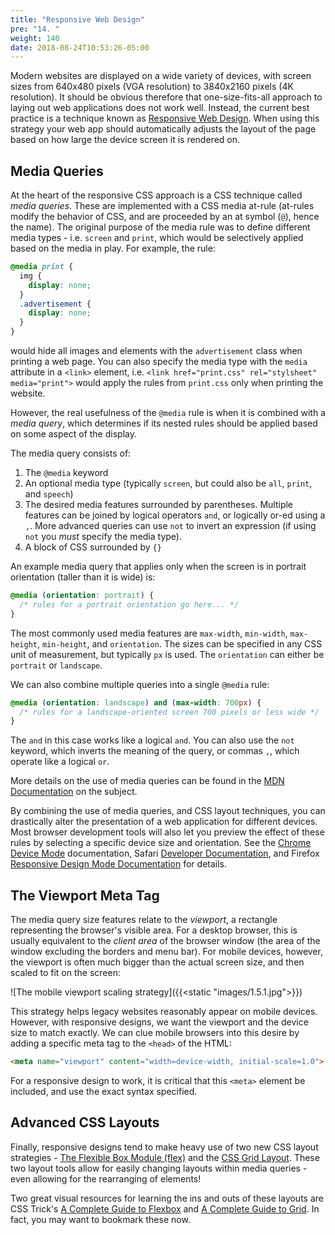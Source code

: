 ```yaml
---
title: "Responsive Web Design"
pre: "14. "
weight: 140
date: 2018-08-24T10:53:26-05:00
---
```


Modern websites are displayed on a wide variety of devices, with screen sizes from 640x480 pixels (VGA resolution) to 3840x2160 pixels (4K resolution). It should be obvious therefore that one-size-fits-all approach to laying out web applications does not work well.  Instead, the current best practice is a technique known as [Responsive Web Design](https://en.wikipedia.org/wiki/Responsive_web_design).  When using this strategy your web app should automatically adjusts the layout of the page based on how large the device screen it is rendered on.

## Media Queries
At the heart of the responsive CSS approach is a CSS technique called _media queries_.  These are implemented with a CSS media at-rule (at-rules modify the behavior of CSS, and are proceeded by an at symbol (`@`), hence the name).  The original purpose of the media rule was to define different media types - i.e. `screen` and `print`, which would be selectively applied based on the media in play.  For example, the rule:

```css 
@media print {
  img {
    display: none;
  }
  .advertisement {
    display: none;
  }
}
```

would hide all images and elements with the `advertisement` class when printing a web page.  You can also specify the media type with the `media` attribute in a `<link>` element, i.e. `<link href="print.css" rel="stylsheet" media="print">` would apply the rules from `print.css` only when printing the website.

However, the real usefulness of the `@media` rule is when it is combined with a _media query_, which determines if its nested rules should be applied based on some aspect of the display.  

The media query consists of:
1. The `@media` keyword
2. An optional media type (typically `screen`, but could also be `all`, `print`, and `speech`)
3. The desired media features surrounded by parentheses.  Multiple features can be joined by logical operators `and`, or logically or-ed using a `,`.  More advanced queries can use `not` to invert an expression (if using `not` you _must_ specify the media type).
4. A block of CSS surrounded by `{}` 

An example media query that applies only when the screen is in portrait orientation (taller than it is wide) is:

```css
@media (orientation: portrait) {
  /* rules for a portrait orientation go here... */ 
}
```

The most commonly used media features are `max-width`, `min-width`, `max-height`, `min-height`, and `orientation`. The sizes can be specified in any CSS unit of measurement, but typically `px` is used.  The `orientation` can either be `portrait` or `landscape`.

We can also combine multiple queries into a single `@media` rule:

```css
@media (orientation: landscape) and (max-width: 700px) {
  /* rules for a landscape-oriented screen 700 pixels or less wide */
}
```

The `and` in this case works like a logical `and`.  You can also use the `not` keyword, which inverts the meaning of the query, or commas `,`, which operate like a logical `or`.



More details on the use of media queries can be found in the [MDN Documentation](https://developer.mozilla.org/en-US/docs/Web/CSS/Media_Queries/Using_media_queries) on the subject.

By combining the use of media queries, and CSS layout techniques, you can drastically alter the presentation of a web application for different devices.  Most browser development tools will also let you preview the effect of these rules by selecting a specific device size and orientation.  See the [Chrome Device Mode](https://developers.google.com/web/tools/chrome-devtools/device-mode/) documentation, Safari [Developer Documentation](https://developer.apple.com/safari/tools/), and Firefox [Responsive Design Mode Documentation](https://developer.mozilla.org/en-US/docs/Tools/Responsive_Design_Mode) for details.


## The Viewport Meta Tag

The media query size features relate to the _viewport_, a rectangle representing the browser's visible area.  For a desktop browser, this is usually equivalent to the _client area_ of the browser window (the area of the window excluding the borders and menu bar).  For mobile devices, however, the viewport is often much bigger than the actual screen size, and then scaled to fit on the screen:

![The mobile viewport scaling strategy]({{<static "images/1.5.1.jpg">}})

This strategy helps legacy websites reasonably appear on mobile devices.  However, with responsive designs, we want the viewport and the device size to match exactly.  We can clue mobile browsers into this desire by adding a specific meta tag to the `<head>` of the HTML:

```html
<meta name="viewport" content="width=device-width, initial-scale=1.0">
```

For a responsive design to work, it is critical that this `<meta>` element be included, and use the exact syntax specified.

## Advanced CSS Layouts

Finally, responsive designs tend to make heavy use of two new CSS layout strategies - [The Flexible Box Module (flex)](https://developer.mozilla.org/en-US/docs/Web/CSS/CSS_Flexible_Box_Layout/Basic_Concepts_of_Flexbox) and the [CSS Grid Layout](https://developer.mozilla.org/en-US/docs/Web/CSS/CSS_Grid_Layout).  These two layout tools allow for easily changing layouts within media queries - even allowing for the rearranging of elements!

Two great visual resources for learning the ins and outs of these layouts are CSS Trick's [A Complete Guide to Flexbox](https://css-tricks.com/snippets/css/a-guide-to-flexbox/) and [A Complete Guide to Grid](https://css-tricks.com/snippets/css/complete-guide-grid/).  In fact, you may want to bookmark these now.
